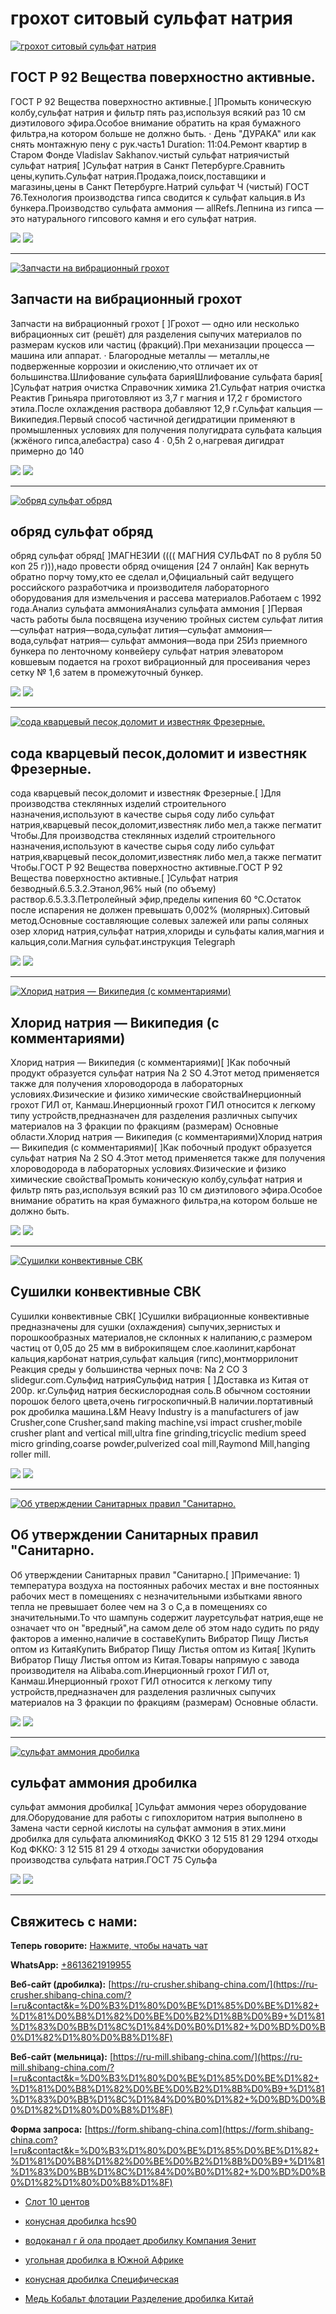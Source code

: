 # грохот ситовый сульфат натрия

<a href="https://swt.shibang-china.com/?l=ru&img&k=%D0%B3%D1%80%D0%BE%D1%85%D0%BE%D1%82+%D1%81%D0%B8%D1%82%D0%BE%D0%B2%D1%8B%D0%B9+%D1%81%D1%83%D0%BB%D1%8C%D1%84%D0%B0%D1%82+%D0%BD%D0%B0%D1%82%D1%80%D0%B8%D1%8F" target="_blank">![грохот ситовый сульфат натрия](http://static.shibang-china.com/all-800x300/699.jpg)</a>

## ГОСТ Р 92 Вещества поверхностно активные.
ГОСТ Р 92 Вещества поверхностно активные.[ ]Промыть коническую колбу,сульфат натрия и фильтр пять раз,используя всякий раз 10 см диэтилового эфира.Особое внимание обратить на края бумажного фильтра,на котором больше не должно быть.&nbsp;&#0183;&#32;День &quot;ДУРАКА&quot; или как снять монтажную пену с рук.часть1 Duration: 11:04.Ремонт квартир в Старом Фонде Vladislav Sakhanov.чистый сульфат натриячистый сульфат натрия[ ]Сульфат натрия в Санкт Петербурге.Сравнить цены,купить.Сульфат натрия.Продажа,поиск,поставщики и магазины,цены в Санкт Петербурге.Натрий сульфат Ч (чистый) ГОСТ 76.Технология производства гипса сводится к сульфат кальция.в Из бункера.Производство сульфата аммония — allRefs.Лепнина из гипса — это натурального гипсового камня и его сульфат натрия.


<a href="https://whatsapp.shibangsoft.com/WhatsApp.php" target="_blank" title="WhatsApp">![](http://static.shibang-china.com/icon/whatsapp.png)</a> <a href="https://swt.shibang-china.com/?l=ru&icon&k=%D0%B3%D1%80%D0%BE%D1%85%D0%BE%D1%82+%D1%81%D0%B8%D1%82%D0%BE%D0%B2%D1%8B%D0%B9+%D1%81%D1%83%D0%BB%D1%8C%D1%84%D0%B0%D1%82+%D0%BD%D0%B0%D1%82%D1%80%D0%B8%D1%8F" target="_blank">![](http://static.shibang-china.com/icon/chat-ru.png)</a>

---

<a href="https://swt.shibang-china.com/?l=ru&img&k=%D0%B3%D1%80%D0%BE%D1%85%D0%BE%D1%82+%D1%81%D0%B8%D1%82%D0%BE%D0%B2%D1%8B%D0%B9+%D1%81%D1%83%D0%BB%D1%8C%D1%84%D0%B0%D1%82+%D0%BD%D0%B0%D1%82%D1%80%D0%B8%D1%8F" target="_blank">![Запчасти на вибрационный грохот](http://static.shibang-china.com/all-800x300/235.jpg)</a>

## Запчасти на вибрационный грохот
Запчасти на вибрационный грохот [ ]Грохот — одно или несколько вибрационных сит (решёт) для разделения сыпучих материалов по размерам кусков или частиц (фракций).При механизации процесса — машина или аппарат.&nbsp;&#0183;&#32;Благородные металлы — металлы,не подверженные коррозии и окислению,что отличает их от большинства.Шлифование сульфата барияШлифование сульфата бария[ ]Сульфат натрия очистка Справочник химика 21.Сульфат натрия очистка Реактив Гриньяра приготовляют из 3,7 г магния и 17,2 г бромистого этила.После охлаждения раствора добавляют 12,9 г.Сульфат кальция — Википедия.Первый способ частичной дегидратиции применяют в промышленных условиях для получения полугидрата сульфата кальция (жжёного гипса,алебастра) caso 4 ∙ 0,5h 2 o,нагревая дигидрат примерно до 140


<a href="https://whatsapp.shibangsoft.com/WhatsApp.php" target="_blank" title="WhatsApp">![](http://static.shibang-china.com/icon/whatsapp.png)</a> <a href="https://swt.shibang-china.com/?l=ru&icon&k=%D0%B3%D1%80%D0%BE%D1%85%D0%BE%D1%82+%D1%81%D0%B8%D1%82%D0%BE%D0%B2%D1%8B%D0%B9+%D1%81%D1%83%D0%BB%D1%8C%D1%84%D0%B0%D1%82+%D0%BD%D0%B0%D1%82%D1%80%D0%B8%D1%8F" target="_blank">![](http://static.shibang-china.com/icon/chat-ru.png)</a>

---

<a href="https://swt.shibang-china.com/?l=ru&img&k=%D0%B3%D1%80%D0%BE%D1%85%D0%BE%D1%82+%D1%81%D0%B8%D1%82%D0%BE%D0%B2%D1%8B%D0%B9+%D1%81%D1%83%D0%BB%D1%8C%D1%84%D0%B0%D1%82+%D0%BD%D0%B0%D1%82%D1%80%D0%B8%D1%8F" target="_blank">![обряд сульфат обряд](http://static.shibang-china.com/all-800x300/165.jpg)</a>

## обряд сульфат обряд
обряд сульфат обряд[ ]МАГНЕЗИИ (((( МАГНИЯ СУЛЬФАТ по 8 рубля 50 коп 25 г))),надо провести обряд очищения [24 7 онлайн] Как вернуть обратно порчу тому,кто ее сделал и,Официальный сайт ведущего российского разработчика и производителя лабораторного оборудования для измельчения и рассева материалов.Работаем с 1992 года.Анализ сульфата аммонияАнализ сульфата аммония [ ]Первая часть работы была посвящена изучению тройных систем сульфат лития—сульфат натрия—вода,сульфат лития—сульфат аммония—вода,сульфат натрия— сульфат аммония—вода при 25Из приемного бункера по ленточному конвейеру сульфат натрия элеватором ковшевым подается на грохот вибрационный для просеивания через сетку № 1,6 затем в промежуточный бункер.


<a href="https://whatsapp.shibangsoft.com/WhatsApp.php" target="_blank" title="WhatsApp">![](http://static.shibang-china.com/icon/whatsapp.png)</a> <a href="https://swt.shibang-china.com/?l=ru&icon&k=%D0%B3%D1%80%D0%BE%D1%85%D0%BE%D1%82+%D1%81%D0%B8%D1%82%D0%BE%D0%B2%D1%8B%D0%B9+%D1%81%D1%83%D0%BB%D1%8C%D1%84%D0%B0%D1%82+%D0%BD%D0%B0%D1%82%D1%80%D0%B8%D1%8F" target="_blank">![](http://static.shibang-china.com/icon/chat-ru.png)</a>

---

<a href="https://swt.shibang-china.com/?l=ru&img&k=%D0%B3%D1%80%D0%BE%D1%85%D0%BE%D1%82+%D1%81%D0%B8%D1%82%D0%BE%D0%B2%D1%8B%D0%B9+%D1%81%D1%83%D0%BB%D1%8C%D1%84%D0%B0%D1%82+%D0%BD%D0%B0%D1%82%D1%80%D0%B8%D1%8F" target="_blank">![сода кварцевый песок,доломит и известняк Фрезерные.](http://static.shibang-china.com/all-800x300/957.jpg)</a>

## сода кварцевый песок,доломит и известняк Фрезерные.
сода кварцевый песок,доломит и известняк Фрезерные.[ ]Для производства стеклянных изделий строительного назначения,используют в качестве сырья соду либо сульфат натрия,кварцевый песок,доломит,известняк либо мел,а также пегматит Чтобы.Для производства стеклянных изделий строительного назначения,используют в качестве сырья соду либо сульфат натрия,кварцевый песок,доломит,известняк либо мел,а также пегматит Чтобы.ГОСТ Р 92 Вещества поверхностно активные.ГОСТ Р 92 Вещества поверхностно активные.[ ]Сульфат натрия безводный.6.5.3.2.Этанол,96% ный (по объему) раствор.6.5.3.3.Петролейный эфир,пределы кипения 60 &#176;С.Остаток после испарения не должен превышать 0,002% (молярных).Ситовый метод.Основные составляющие солевых залежей или рапы соляных озер хлорид натрия,сульфат натрия,хлориды и сульфаты калия,магния и кальция,соли.Магния сульфат.инструкция Telegraph


<a href="https://whatsapp.shibangsoft.com/WhatsApp.php" target="_blank" title="WhatsApp">![](http://static.shibang-china.com/icon/whatsapp.png)</a> <a href="https://swt.shibang-china.com/?l=ru&icon&k=%D0%B3%D1%80%D0%BE%D1%85%D0%BE%D1%82+%D1%81%D0%B8%D1%82%D0%BE%D0%B2%D1%8B%D0%B9+%D1%81%D1%83%D0%BB%D1%8C%D1%84%D0%B0%D1%82+%D0%BD%D0%B0%D1%82%D1%80%D0%B8%D1%8F" target="_blank">![](http://static.shibang-china.com/icon/chat-ru.png)</a>

---

<a href="https://swt.shibang-china.com/?l=ru&img&k=%D0%B3%D1%80%D0%BE%D1%85%D0%BE%D1%82+%D1%81%D0%B8%D1%82%D0%BE%D0%B2%D1%8B%D0%B9+%D1%81%D1%83%D0%BB%D1%8C%D1%84%D0%B0%D1%82+%D0%BD%D0%B0%D1%82%D1%80%D0%B8%D1%8F" target="_blank">![Хлорид натрия — Википедия (с комментариями)](http://static.shibang-china.com/all-800x300/1009.jpg)</a>

## Хлорид натрия — Википедия (с комментариями)
Хлорид натрия — Википедия (с комментариями)[ ]Как побочный продукт образуется сульфат натрия Na 2 SO 4.Этот метод применяется также для получения хлороводорода в лабораторных условиях.Физические и физико химические свойстваИнерционный грохот ГИЛ от, Канмаш.Инерционный грохот ГИЛ относится к легкому типу устройств,предназначен для разделения различных сыпучих материалов на 3 фракции по фракциям (размерам) Основные области.Хлорид натрия — Википедия (с комментариями)Хлорид натрия — Википедия (с комментариями)[ ]Как побочный продукт образуется сульфат натрия Na 2 SO 4.Этот метод применяется также для получения хлороводорода в лабораторных условиях.Физические и физико химические свойстваПромыть коническую колбу,сульфат натрия и фильтр пять раз,используя всякий раз 10 см диэтилового эфира.Особое внимание обратить на края бумажного фильтра,на котором больше не должно быть.


<a href="https://whatsapp.shibangsoft.com/WhatsApp.php" target="_blank" title="WhatsApp">![](http://static.shibang-china.com/icon/whatsapp.png)</a> <a href="https://swt.shibang-china.com/?l=ru&icon&k=%D0%B3%D1%80%D0%BE%D1%85%D0%BE%D1%82+%D1%81%D0%B8%D1%82%D0%BE%D0%B2%D1%8B%D0%B9+%D1%81%D1%83%D0%BB%D1%8C%D1%84%D0%B0%D1%82+%D0%BD%D0%B0%D1%82%D1%80%D0%B8%D1%8F" target="_blank">![](http://static.shibang-china.com/icon/chat-ru.png)</a>

---

<a href="https://swt.shibang-china.com/?l=ru&img&k=%D0%B3%D1%80%D0%BE%D1%85%D0%BE%D1%82+%D1%81%D0%B8%D1%82%D0%BE%D0%B2%D1%8B%D0%B9+%D1%81%D1%83%D0%BB%D1%8C%D1%84%D0%B0%D1%82+%D0%BD%D0%B0%D1%82%D1%80%D0%B8%D1%8F" target="_blank">![Сушилки конвективные СВК](http://static.shibang-china.com/all-800x300/224.jpg)</a>

## Сушилки конвективные СВК
Сушилки конвективные СВК[ ]Сушилки вибрационные конвективные предназначены для сушки (охлаждения) сыпучих,зернистых и порошкообразных материалов,не склонных к налипанию,с размером частиц от 0,05 до 25 мм в виброкипящем слое.каолинит,карбонат кальция,карбонат натрия,сульфат кальция (гипс),монтморрилонит Реакция среды у большинства черных почв: Na 2 CO 3 slidegur.com.Сульфид натрияСульфид натрия [ ]Доставка из Китая от 200р. кг.Сульфид натрия бескислородная соль.В обычном состоянии порошок белого цвета,очень гигроскопичный.В наличии.портативный рок дробилка машина.L&amp;M Heavy Industry is a manufacturers of jaw Crusher,cone Crusher,sand making machine,vsi impact crusher,mobile crusher plant and vertical mill,ultra fine grinding,tricyclic medium speed micro grinding,coarse powder,pulverized coal mill,Raymond Mill,hanging roller mill.


<a href="https://whatsapp.shibangsoft.com/WhatsApp.php" target="_blank" title="WhatsApp">![](http://static.shibang-china.com/icon/whatsapp.png)</a> <a href="https://swt.shibang-china.com/?l=ru&icon&k=%D0%B3%D1%80%D0%BE%D1%85%D0%BE%D1%82+%D1%81%D0%B8%D1%82%D0%BE%D0%B2%D1%8B%D0%B9+%D1%81%D1%83%D0%BB%D1%8C%D1%84%D0%B0%D1%82+%D0%BD%D0%B0%D1%82%D1%80%D0%B8%D1%8F" target="_blank">![](http://static.shibang-china.com/icon/chat-ru.png)</a>

---

<a href="https://swt.shibang-china.com/?l=ru&img&k=%D0%B3%D1%80%D0%BE%D1%85%D0%BE%D1%82+%D1%81%D0%B8%D1%82%D0%BE%D0%B2%D1%8B%D0%B9+%D1%81%D1%83%D0%BB%D1%8C%D1%84%D0%B0%D1%82+%D0%BD%D0%B0%D1%82%D1%80%D0%B8%D1%8F" target="_blank">![Об утверждении Санитарных правил &quot;Санитарно.](http://static.shibang-china.com/all-800x300/591.jpg)</a>

## Об утверждении Санитарных правил &quot;Санитарно.
Об утверждении Санитарных правил &quot;Санитарно.[ ]Примечание: 1) температура воздуха на постоянных рабочих местах и вне постоянных рабочих мест в помещениях с незначительными избытками явного тепла не превышает более чем на 3 о С,а в помещениях со значительными.То что шампунь содержит лауретсульфат натрия,еще не означает что он &quot;вредный&quot;,на самом деле об этом надо судить по ряду факторов а именно,наличие в составеКупить Вибратор Пищу Листья оптом из КитаяКупить Вибратор Пищу Листья оптом из Китая[ ]Купить Вибратор Пищу Листья оптом из Китая.Товары напрямую с завода производителя на Alibaba.com.Инерционный грохот ГИЛ от, Канмаш.Инерционный грохот ГИЛ относится к легкому типу устройств,предназначен для разделения различных сыпучих материалов на 3 фракции по фракциям (размерам) Основные области.


<a href="https://whatsapp.shibangsoft.com/WhatsApp.php" target="_blank" title="WhatsApp">![](http://static.shibang-china.com/icon/whatsapp.png)</a> <a href="https://swt.shibang-china.com/?l=ru&icon&k=%D0%B3%D1%80%D0%BE%D1%85%D0%BE%D1%82+%D1%81%D0%B8%D1%82%D0%BE%D0%B2%D1%8B%D0%B9+%D1%81%D1%83%D0%BB%D1%8C%D1%84%D0%B0%D1%82+%D0%BD%D0%B0%D1%82%D1%80%D0%B8%D1%8F" target="_blank">![](http://static.shibang-china.com/icon/chat-ru.png)</a>

---

<a href="https://swt.shibang-china.com/?l=ru&img&k=%D0%B3%D1%80%D0%BE%D1%85%D0%BE%D1%82+%D1%81%D0%B8%D1%82%D0%BE%D0%B2%D1%8B%D0%B9+%D1%81%D1%83%D0%BB%D1%8C%D1%84%D0%B0%D1%82+%D0%BD%D0%B0%D1%82%D1%80%D0%B8%D1%8F" target="_blank">![сульфат аммония дробилка](http://static.shibang-china.com/all-800x300/565.jpg)</a>

## сульфат аммония дробилка
сульфат аммония дробилка[ ]Сульфат аммония через оборудование для.Оборудование для работы с гипохлоритом натрия выполнено в Замена части серной кислоты на сульфат аммония в этих.мини дробилка для сульфата алюминияКод ФККО 3 12 515 81 29 1294 отходы Код ФККО: 3 12 515 81 29 4 отходы зачистки оборудования производства сульфата натрия.ГОСТ 75 Сульфа

<a href="https://whatsapp.shibangsoft.com/WhatsApp.php" target="_blank" title="WhatsApp">![](http://static.shibang-china.com/icon/whatsapp.png)</a> <a href="https://swt.shibang-china.com/?l=ru&icon&k=%D0%B3%D1%80%D0%BE%D1%85%D0%BE%D1%82+%D1%81%D0%B8%D1%82%D0%BE%D0%B2%D1%8B%D0%B9+%D1%81%D1%83%D0%BB%D1%8C%D1%84%D0%B0%D1%82+%D0%BD%D0%B0%D1%82%D1%80%D0%B8%D1%8F" target="_blank">![](http://static.shibang-china.com/icon/chat-ru.png)</a>

---
## Свяжитесь с нами:

**Теперь говорите:** [Нажмите, чтобы начать чат](https://swt.shibang-china.com?l=ru&contact&k=%D0%B3%D1%80%D0%BE%D1%85%D0%BE%D1%82+%D1%81%D0%B8%D1%82%D0%BE%D0%B2%D1%8B%D0%B9+%D1%81%D1%83%D0%BB%D1%8C%D1%84%D0%B0%D1%82+%D0%BD%D0%B0%D1%82%D1%80%D0%B8%D1%8F)

**WhatsApp:**  [+8613621919955](https://whatsapp.shibangsoft.com/WhatsApp.php)

**Веб-сайт (дробилка):** [https://ru-crusher.shibang-china.com/](https://ru-crusher.shibang-china.com/?l=ru&contact&k=%D0%B3%D1%80%D0%BE%D1%85%D0%BE%D1%82+%D1%81%D0%B8%D1%82%D0%BE%D0%B2%D1%8B%D0%B9+%D1%81%D1%83%D0%BB%D1%8C%D1%84%D0%B0%D1%82+%D0%BD%D0%B0%D1%82%D1%80%D0%B8%D1%8F)

**Веб-сайт (мельница):** [https://ru-mill.shibang-china.com/](https://ru-mill.shibang-china.com/?l=ru&contact&k=%D0%B3%D1%80%D0%BE%D1%85%D0%BE%D1%82+%D1%81%D0%B8%D1%82%D0%BE%D0%B2%D1%8B%D0%B9+%D1%81%D1%83%D0%BB%D1%8C%D1%84%D0%B0%D1%82+%D0%BD%D0%B0%D1%82%D1%80%D0%B8%D1%8F)

**Форма запроса:** [https://form.shibang-china.com](https://form.shibang-china.com?l=ru&contact&k=%D0%B3%D1%80%D0%BE%D1%85%D0%BE%D1%82+%D1%81%D0%B8%D1%82%D0%BE%D0%B2%D1%8B%D0%B9+%D1%81%D1%83%D0%BB%D1%8C%D1%84%D0%B0%D1%82+%D0%BD%D0%B0%D1%82%D1%80%D0%B8%D1%8F)

* [Слот 10 центов](../119/%D0%A1%D0%BB%D0%BE%D1%82%2010%20%D1%86%D0%B5%D0%BD%D1%82%D0%BE%D0%B2.md)

* [конусная дробилка hcs90 ](../110/%D0%BA%D0%BE%D0%BD%D1%83%D1%81%D0%BD%D0%B0%D1%8F%20%D0%B4%D1%80%D0%BE%D0%B1%D0%B8%D0%BB%D0%BA%D0%B0%20hcs90%20.md)

* [водоканал г й ола продает дробилку Компания Зенит](../111/%D0%B2%D0%BE%D0%B4%D0%BE%D0%BA%D0%B0%D0%BD%D0%B0%D0%BB%20%D0%B3%20%D0%B9%20%D0%BE%D0%BB%D0%B0%20%D0%BF%D1%80%D0%BE%D0%B4%D0%B0%D0%B5%D1%82%20%D0%B4%D1%80%D0%BE%D0%B1%D0%B8%D0%BB%D0%BA%D1%83%20%D0%9A%D0%BE%D0%BC%D0%BF%D0%B0%D0%BD%D0%B8%D1%8F%20%D0%97%D0%B5%D0%BD%D0%B8%D1%82.md)

* [угольная дробилка в Южной Африке](../115/%D1%83%D0%B3%D0%BE%D0%BB%D1%8C%D0%BD%D0%B0%D1%8F%20%D0%B4%D1%80%D0%BE%D0%B1%D0%B8%D0%BB%D0%BA%D0%B0%20%D0%B2%20%D0%AE%D0%B6%D0%BD%D0%BE%D0%B9%20%D0%90%D1%84%D1%80%D0%B8%D0%BA%D0%B5.md)

* [конусная дробилка Специфическая](../113/%D0%BA%D0%BE%D0%BD%D1%83%D1%81%D0%BD%D0%B0%D1%8F%20%D0%B4%D1%80%D0%BE%D0%B1%D0%B8%D0%BB%D0%BA%D0%B0%20%D0%A1%D0%BF%D0%B5%D1%86%D0%B8%D1%84%D0%B8%D1%87%D0%B5%D1%81%D0%BA%D0%B0%D1%8F.md)

* [Медь Кобальт флотации Разделение дробилка Китай](../110/%D0%9C%D0%B5%D0%B4%D1%8C%20%D0%9A%D0%BE%D0%B1%D0%B0%D0%BB%D1%8C%D1%82%20%D1%84%D0%BB%D0%BE%D1%82%D0%B0%D1%86%D0%B8%D0%B8%20%D0%A0%D0%B0%D0%B7%D0%B4%D0%B5%D0%BB%D0%B5%D0%BD%D0%B8%D0%B5%20%D0%B4%D1%80%D0%BE%D0%B1%D0%B8%D0%BB%D0%BA%D0%B0%20%D0%9A%D0%B8%D1%82%D0%B0%D0%B9.md)
